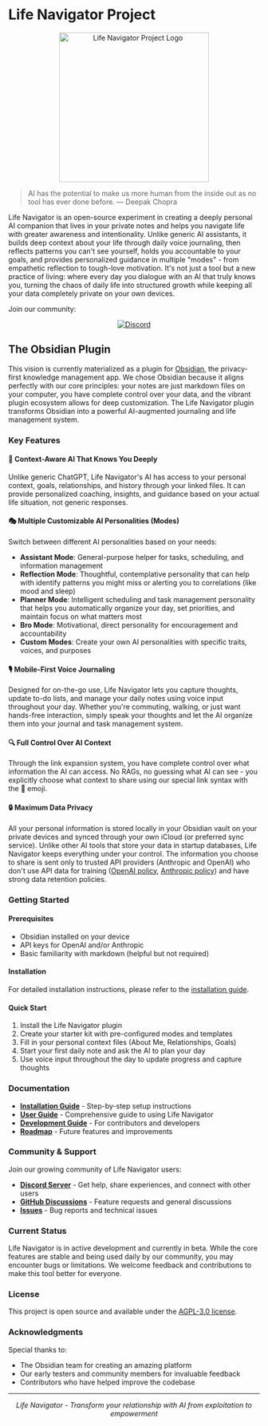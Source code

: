 # Life Navigator Project

<div align="center">
  <img src="https://github.com/user-attachments/assets/430e7b0d-4d7c-4e41-8738-00ff9eb361a2" width="300" alt="Life Navigator Project Logo">
</div>

> AI has the potential to make us more human from the inside out as no tool has ever done before.
 — Deepak Chopra


Life Navigator is an open-source experiment in creating a deeply personal AI companion that lives in your private notes and helps you navigate life with greater awareness and intentionality. Unlike generic AI assistants, it builds deep context about your life through daily voice journaling, then reflects patterns you can't see yourself, holds you accountable to your goals, and provides personalized guidance in multiple "modes" - from empathetic reflection to tough-love motivation. It's not just a tool but a new practice of living: where every day you dialogue with an AI that truly knows you, turning the chaos of daily life into structured growth while keeping all your data completely private on your own devices.

Join our community:

<div align="center">
  <a href="https://discord.gg/VrxZdr3JWH">
    <img src="https://img.shields.io/badge/Discord-Server-5865F2.svg?logo=discord&label=Life%20Navigator%20Community&style=flat" alt="Discord">
  </a>
</div>

## The Obsidian Plugin

This vision is currently materialized as a plugin for [Obsidian](https://obsidian.md), the privacy-first knowledge management app. We chose Obsidian because it aligns perfectly with our core principles: your notes are just markdown files on your computer, you have complete control over your data, and the vibrant plugin ecosystem allows for deep customization. The Life Navigator plugin transforms Obsidian into a powerful AI-augmented journaling and life management system.

### Key Features

#### 🧠 **Context-Aware AI That Knows You Deeply**
Unlike generic ChatGPT, Life Navigator's AI has access to your personal context, goals, relationships, and history through your linked files. It can provide personalized coaching, insights, and guidance based on your actual life situation, not generic responses.

#### 🎭 **Multiple Customizable AI Personalities (Modes)**
Switch between different AI personalities based on your needs:
- **Assistant Mode**: General-purpose helper for tasks, scheduling, and information management
- **Reflection Mode**: Thoughtful, contemplative personality that can help with identify patterns you might miss or alerting you to correlations (like mood and sleep)
- **Planner Mode**: Intelligent scheduling and task management personality that helps you automatically organize your day, set priorities, and maintain focus on what matters most
- **Bro Mode**: Motivational, direct personality for encouragement and accountability
- **Custom Modes**: Create your own AI personalities with specific traits, voices, and purposes

#### 🎙️ **Mobile-First Voice Journaling**
Designed for on-the-go use, Life Navigator lets you capture thoughts, update to-do lists, and manage your daily notes using voice input throughout your day. Whether you're commuting, walking, or just want hands-free interaction, simply speak your thoughts and let the AI organize them into your journal and task management system.

#### 🔍 **Full Control Over AI Context**
Through the link expansion system, you have complete control over what information the AI can access. No RAGs, no guessing what AI can see - you explicitly choose what context to share using our special link syntax with the 🔎 emoji.

#### 🔒 **Maximum Data Privacy**
All your personal information is stored locally in your Obsidian vault on your private devices and synced through your own iCloud (or preferred sync service). Unlike other AI tools that store your data in startup databases, Life Navigator keeps everything under your control. The information you choose to share is sent only to trusted API providers (Anthropic and OpenAI) who don't use API data for training ([OpenAI policy](https://community.openai.com/t/data-privacy-with-openai-api/929399), [Anthropic policy](https://privacy.anthropic.com/en/articles/7996868-is-my-data-used-for-model-training)) and have strong data retention policies.

### Getting Started

#### Prerequisites
- Obsidian installed on your device
- API keys for OpenAI and/or Anthropic
- Basic familiarity with markdown (helpful but not required)

#### Installation
For detailed installation instructions, please refer to the [installation guide](docs/installation.md).

#### Quick Start
1. Install the Life Navigator plugin
2. Create your starter kit with pre-configured modes and templates
3. Fill in your personal context files (About Me, Relationships, Goals)
4. Start your first daily note and ask the AI to plan your day
5. Use voice input throughout the day to update progress and capture thoughts

### Documentation

- **[Installation Guide](docs/installation.md)** - Step-by-step setup instructions
- **[User Guide](docs/user-guide.md)** - Comprehensive guide to using Life Navigator
- **[Development Guide](docs/developing.md)** - For contributors and developers
- **[Roadmap](docs/roadmap.md)** - Future features and improvements

### Community & Support

Join our growing community of Life Navigator users:

- **[Discord Server](https://discord.gg/VrxZdr3JWH)** - Get help, share experiences, and connect with other users
- **[GitHub Discussions](https://github.com/cielecki/life-navigator/discussions)** - Feature requests and general discussions
- **[Issues](https://github.com/cielecki/life-navigator/issues)** - Bug reports and technical issues

### Current Status

Life Navigator is in active development and currently in beta. While the core features are stable and being used daily by our community, you may encounter bugs or limitations. We welcome feedback and contributions to make this tool better for everyone.

### License

This project is open source and available under the [AGPL-3.0 license](LICENSE).

### Acknowledgments

Special thanks to:
- The Obsidian team for creating an amazing platform
- Our early testers and community members for invaluable feedback
- Contributors who have helped improve the codebase

---

<div align="center">
  <i>Life Navigator - Transform your relationship with AI from exploitation to empowerment</i>
</div>


